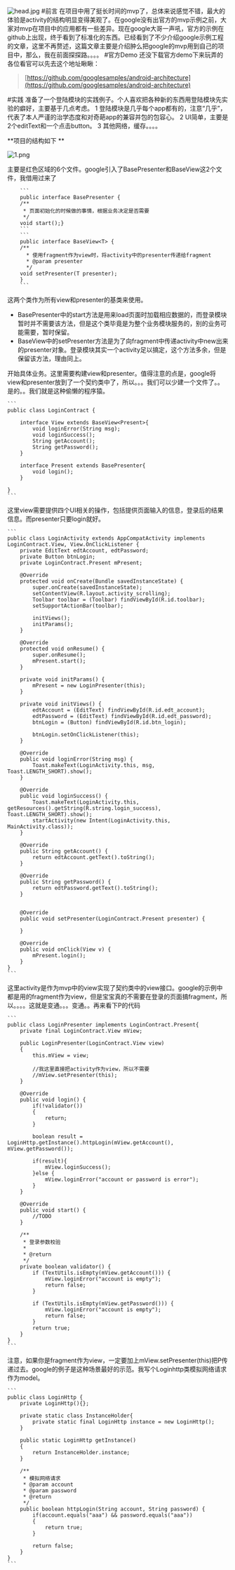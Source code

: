 ![head.jpg](http://upload-images.jianshu.io/upload_images/1931006-36ee6a7060af4771.jpg?imageMogr2/auto-orient/strip%7CimageView2/2/w/1240)
#前言
在项目中用了挺长时间的mvp了，总体来说感觉不错，最大的体验是activity的结构明显变得美观了。在google没有出官方的mvp示例之前，大家对mvp在项目中的应用都有一些差异。现在google大哥一声吼，官方的示例在github上出现，终于看到了标准化的东西。已经看到了不少介绍google示例工程的文章，这里不再赘述，这篇文章主要是介绍肿么把google的mvp用到自己的项目中，那么，我在前面探探路。。。。
#官方Demo
还没下载官方demo下来玩弄的各位看官可以先去这个地址瞅瞅：
>[https://github.com/googlesamples/android-architecture](https://github.com/googlesamples/android-architecture)

#实践
准备了一个登陆模块的实践例子。个人喜欢把各种新的东西用登陆模块先实验的癖好，主要基于几点考虑。
1 登陆模块是几乎每个app都有的，注意“几乎”，代表了本人严谨的治学态度和对奇葩app的兼容并包的包容心。
2 UI简单，主要是2个editText和一个点击button。
3 其他网络，缓存。。。。


**项目的结构如下 **   


![1.png](http://upload-images.jianshu.io/upload_images/1931006-47d12227c2ae7d09.png?imageMogr2/auto-orient/strip%7CimageView2/2/w/1240)


主要是红色区域的6个文件。google引入了BasePresenter和BaseView这2个文件，我借用过来了

		```
		public interface BasePresenter {    
		/**    
		 * 页面初始化的时候做的事情，根据业务决定是否需要     
		 */    
		void start();}
		```
		```
		public interface BaseView<T> {    
		/**     
		  * 使用fragment作为view时，将activity中的presenter传递给fragment     
		  * @param presenter     
		  */    
		void setPresenter(T presenter);
		}
		```
这两个类作为所有view和presenter的基类来使用。
* BasePresenter中的start方法是用来load页面时加载相应数据的，而登录模块暂时并不需要该方法，但是这个类毕竟是为整个业务模块服务的，别的业务可能需要，暂时保留。
* BaseView中的setPresenter方法是为了向fragment中传递activity中new出来的presenter对象。登录模块其实一个activity足以搞定，这个方法多余，但是保留该方法，理由同上。

开始具体业务。这里需要构建view和presenter。值得注意的点是，google将view和presenter放到了一个契约类中了，所以。。。我们可以少建一个文件了。。是的。。我们就是这种偷懒的程序猿。

	```
	public class LoginContract {    
	
	    interface View extends BaseView<Present>{        
	        void loginError(String msg);        
	        void loginSuccess();        
	        String getAccount();        
	        String getPassword();    
	    }    
	
	    interface Present extends BasePresenter{        
	        void login();    
	    }
	
	}
	```
这里view需要提供四个UI相关的操作，包括提供页面输入的信息，登录后的结果信息。而presenter只要login就好。
	
	```
	public class LoginActivity extends AppCompatActivity implements LoginContract.View, View.OnClickListener {
	    private EditText edtAccount, edtPassword;
	    private Button btnLogin;
	    private LoginContract.Present mPresent;
	
	    @Override
	    protected void onCreate(Bundle savedInstanceState) {
	        super.onCreate(savedInstanceState);
	        setContentView(R.layout.activity_scrolling);
	        Toolbar toolbar = (Toolbar) findViewById(R.id.toolbar);
	        setSupportActionBar(toolbar);
	
	        initViews();
	        initParams();
	    }
	
	    @Override
	    protected void onResume() {
	        super.onResume();
	        mPresent.start();
	    }
	
	    private void initParams() {
	        mPresent = new LoginPresenter(this);
	    }
	
	    private void initViews() {
	        edtAccount = (EditText) findViewById(R.id.edt_account);
	        edtPassword = (EditText) findViewById(R.id.edt_password);
	        btnLogin = (Button) findViewById(R.id.btn_login);
	
	        btnLogin.setOnClickListener(this);
	    }
	
	    @Override
	    public void loginError(String msg) {
	        Toast.makeText(LoginActivity.this, msg, Toast.LENGTH_SHORT).show();
	    }
	
	    @Override
	    public void loginSuccess() {
	        Toast.makeText(LoginActivity.this, getResources().getString(R.string.login_success), Toast.LENGTH_SHORT).show();
	        startActivity(new Intent(LoginActivity.this, MainActivity.class));
	    }
	
	    @Override
	    public String getAccount() {
	        return edtAccount.getText().toString();
	    }
	
	    @Override
	    public String getPassword() {
	        return edtPassword.getText().toString();
	    }
	
	
	    @Override
	    public void setPresenter(LoginContract.Present presenter) {
	
	    }
	
	    @Override
	    public void onClick(View v) {
	        mPresent.login();
	    }
	}
	```
这里activity是作为mvp中的view实现了契约类中的view接口。google的示例中都是用的fragment作为view，但是宝宝真的不需要在登录的页面搞fragment，所以。。。。这就是变通。。。变通。。再来看下P的代码

	```
	public class LoginPresenter implements LoginContract.Present{
	    private final LoginContract.View mView;
	
	    public LoginPresenter(LoginContract.View view)
	    {
	        this.mView = view;
	
	        //我这里直接把activity作为view，所以不需要
	        //mView.setPresenter(this);
	    }
	
	    @Override
	    public void login() {
	        if(!validator())
	        {
	            return;
	        }
	
	        boolean result = LoginHttp.getInstance().httpLogin(mView.getAccount(), mView.getPassword());
	
	        if(result){
	            mView.loginSuccess();
	        }else {
	            mView.loginError("account or password is error");
	        }
	    }
	
	    @Override
	    public void start() {
	        //TODO
	    }
	
	    /**
	     * 登录参数校验
	     *
	     * @return
	     */
	    private boolean validator() {
	        if (TextUtils.isEmpty(mView.getAccount())) {
	            mView.loginError("account is empty");
	            return false;
	        }
	
	        if (TextUtils.isEmpty(mView.getPassword())) {
	            mView.loginError("account is empty");
	            return false;
	        }
	        return true;
	    }
	}
	```
注意，如果你是fragment作为view，一定要加上mView.setPresenter(this)把P传递过去。google的例子是这种场景最好的示范。我写个Loginhttp类模拟网络请求作为model。
	
	```
	public class LoginHttp {
	    private LoginHttp(){};
	
	    private static class InstanceHolder{
	        private static final LoginHttp instance = new LoginHttp();
	    }
	
	    public static LoginHttp getInstance()
	    {
	        return InstanceHolder.instance;
	    }
	
	    /**
	     * 模拟网络请求
	     * @param account
	     * @param password
	     * @return
	     */
	    public boolean httpLogin(String account, String password) {
	        if(account.equals("aaa") && password.equals("aaa"))
	        {
	            return true;
	        }
	
	        return false;
	    }
	}
	```
